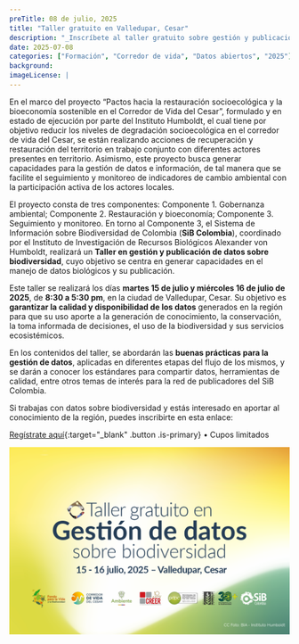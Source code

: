 ```yaml
---
preTitle: 08 de julio, 2025
title: "Taller gratuito en Valledupar, Cesar"
description: "_Inscríbete al taller gratuito sobre gestión y publicación de datos abiertos sobre biodiversidad en Valledupar, Cesar; en el marco del Proyecto “Pactos hacia la restauración socioecológica y la bioeconomía sostenible en el Corredor de Vida del Cesar”._"
date: 2025-07-08
categories: ["Formación", "Corredor de vida", "Datos abiertos", "2025"]
background: 
imageLicense: |
---
```


En el marco del proyecto “Pactos hacia la restauración socioecológica y la bioeconomía sostenible en el Corredor de Vida del Cesar”, formulado y en estado de ejecución por parte del Instituto Humboldt, el cual tiene por objetivo reducir los niveles de degradación socioecológica en el corredor de vida del Cesar, se están realizando acciones de recuperación y restauración del territorio en trabajo conjunto con diferentes actores presentes en territorio. Asimismo, este proyecto busca generar capacidades para la gestión de datos e información, de tal manera que se facilite el seguimiento y monitoreo de indicadores de cambio ambiental con la participación activa de los actores locales.

El proyecto consta de tres componentes: Componente 1. Gobernanza ambiental; Componente 2. Restauración y bioeconomía; Componente 3. Seguimiento y monitoreo. En torno al Componente 3, el Sistema de Información sobre Biodiversidad de Colombia (**SiB Colombia**), coordinado por el Instituto de Investigación de Recursos Biológicos Alexander von Humboldt, realizará un **Taller en gestión y publicación de datos sobre biodiversidad**, cuyo objetivo se centra en generar capacidades en el manejo de datos biológicos y su publicación.

Este taller se realizará los días **martes 15 de julio y miércoles 16 de julio de 2025**, de **8:30 a 5:30 pm**, en la ciudad de Valledupar, Cesar. Su objetivo es **garantizar la calidad y disponibilidad de los datos** generados en la región para que su uso aporte a la generación de conocimiento, la conservación, la toma informada de decisiones, el uso de la biodiversidad y sus servicios ecosistémicos.

En los contenidos del taller, se abordarán las **buenas prácticas para la gestión de datos**, aplicadas en diferentes etapas del flujo de los mismos, y se darán a conocer los estándares para compartir datos, herramientas de calidad, entre otros temas de interés para la red de publicadores del SiB Colombia.

Si trabajas con datos sobre biodiversidad y estás interesado en aportar al conocimiento de la región, puedes inscribirte en esta enlace:

[Regístrate aquí](https://docs.google.com/forms/d/1nHQjaGev0u5rdPIk_CnXC5qWNsSKt09Ta3z2SZK1uys/edit){:target="_blank" .button .is-primary} • Cupos limitados

![Taller gratuito sobre gestión y publicación de datos abiertos sobre biodiversidad con el SiB Colombia en Valledupar](/assets/images/noticias_eventos/2025/2025-07-08-taller-valledupar-cesar.png)
